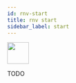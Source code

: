 ```yaml
---
id: rnv-start
title: rnv start
sidebar_label: start
---
```


<img src="https://renative.org/img/ic_cli.png" width=50 height=50 />

TODO
